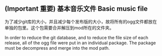 ## (Important 重要) 基本音乐文件 Basic music file

为了减少git库的大小，并且减少每个发布版的大小，故将所有的ogg文件都放在单独的包里。这个包需要合并解压到mod所在的文件夹。

In order to reduce the git database, and to reduce the file size of each release, all of the ogg file were put in an individual package. The package must be decompress and merge into the mod path.